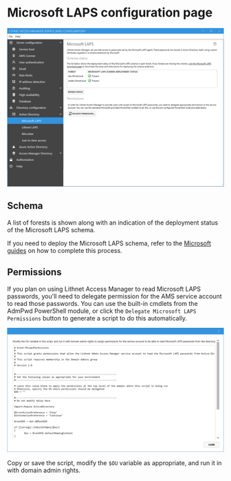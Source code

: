 # Microsoft LAPS configuration page

![](../../.gitbook/assets/ui-page-active-directory-microsoft-laps.png)

## Schema

A list of forests is shown along with an indication of the deployment status of the Microsoft LAPS schema.

If you need to deploy the Microsoft LAPS schema, refer to the [Microsoft guides](https://aka.ms/laps) on how to complete this process.

## Permissions

If you plan on using Lithnet Access Manager to read Microsoft LAPS passwords, you'll need to delegate permission for the AMS service account to read those passwords. You can use the built-in cmdlets from the AdmPwd PowerShell module, or click the `Delegate Microsoft LAPS Permissions` button to generate a script to do this automatically.

![](../../.gitbook/assets/ui-page-script-delegate-mslaps.png)

Copy or save the script, modify the `$OU` variable as appropriate, and run it in with domain admin rights.
